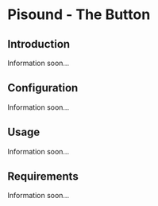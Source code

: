 # Pisound - The Button

## Introduction

Information soon...

## Configuration

Information soon...

## Usage

Information soon...

## Requirements

Information soon...
